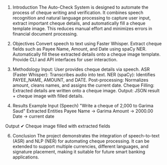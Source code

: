 1. Introduction
The Auto-Check System is designed to automate the process of cheque writing and verification.
It combines speech recognition and natural language processing to capture user input, extract important cheque details, and automatically fill a cheque template image.
This reduces manual effort and minimizes errors in financial document processing.


2. Objectives
Convert speech to text using Faster Whisper.
Extract cheque fields such as Payee Name, Amount, and Date using spaCy NER.
Automatically fill these extracted details onto a cheque image template.
Provide CLI and API interfaces for user interaction.
3. Methodology
Input: User provides cheque details via speech.
ASR (Faster Whisper): Transcribes audio into text.
NER (spaCy): Identifies PAYEE_NAME, AMOUNT, and DATE.
Post-processing: Normalizes amount, cleans names, and assigns the current date.
Cheque Filling: Extracted details are written onto a cheque image.
Output: JSON result + cheque image with filled details.


4. Results
Example Input (Speech)
"Write a cheque of 2,000 to Garima Saud"
Extracted Entities
Payee Name → Garima 
Amount → 2000.00
Date → current date

Output
✔ Cheque image filled with extracted fields

6. Conclusion
The project demonstrates the integration of speech-to-text (ASR) and NLP (NER) for automating cheque processing.
It can be extended to support multiple currencies, different languages, and signature placement, making it suitable for future smart banking applications.
